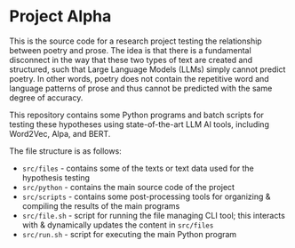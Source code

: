 # Project Alpha
This is the source code for a research project testing the relationship between poetry and prose. The idea is that there is a fundamental disconnect in the way that these two types of text are created and structured, such that Large Language Models (LLMs) simply cannot predict poetry. In other words, poetry does not contain the repetitive word and language patterns of prose and thus cannot be predicted with the same degree of accuracy.

This repository contains some Python programs and batch scripts for testing these hypotheses using state-of-the-art LLM AI tools, including Word2Vec, Alpa, and BERT.

The file structure is as follows:
- `src/files` - contains some of the texts or text data used for the hypothesis testing
- `src/python` - contains the main source code of the project
- `src/scripts` - contains some post-processing tools for organizing & compiling the results of the main programs
- `src/file.sh` - script for running the file managing CLI tool; this interacts with & dynamically updates the content in `src/files`
- `src/run.sh` - script for executing the main Python program
